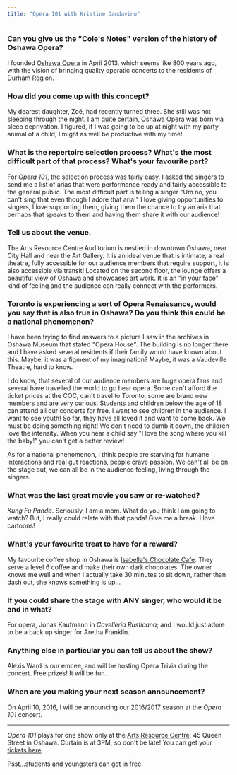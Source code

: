```yaml
---
title: "Opera 101 with Kristine Dandavino"
---
```


### Can you give us the "Cole's Notes" version of the history of Oshawa Opera?

I founded [Oshawa Opera](/scene/companies/oshawa-opera/) in April 2013, which seems like 800 years ago, with the vision of bringing quality operatic concerts to the residents of Durham Region.  

### How did you come up with this concept? 

My dearest daughter, Zoé, had recently turned three. She still was not sleeping through the night. I am quite certain, Oshawa Opera was born via sleep deprivation. I figured, if I was going to be up at night with my party animal of a child, I might as well be productive with my time!

### What is the repertoire selection process? What's the most difficult part of that process? What's your favourite part? 

For *Opera 101*, the selection process was fairly easy. I asked the singers to send me a list of arias that were performance ready and fairly accessible to the general public. The most difficult part is telling a singer "Um no, you can't sing that even though I adore that aria!" I love giving opportunities to singers, I love supporting them, giving them the chance to try an aria that perhaps that speaks to them and having them share it with our audience!

### Tell us about the venue. 

The Arts Resource Centre Auditorium is nestled in downtown Oshawa, near City Hall and near the Art Gallery. It is an ideal venue that is intimate, a real theatre, fully accessible for our audience members that require support, it is also accessible via transit! Located on the second floor, the lounge offers a beautiful view of Oshawa and showcases art work. It is an "in your face" kind of feeling and the audience can really connect with the performers.

### Toronto is experiencing a sort of Opera Renaissance, would you say that is also true in Oshawa? Do you think this could be a national phenomenon?

I have been trying to find answers to a picture I saw in the archives in Oshawa Museum that stated "Opera House". The building is no longer there and I have asked several residents if their family would have known about this. Maybe, it was a figment of my imagination? Maybe, it was a Vaudeville Theatre, hard to know. 

I do know, that several of our audience members are huge opera fans and several have travelled the world to go hear opera. Some can't afford the ticket prices at the COC, can't travel to Toronto, some are brand new members and are very curious. Students and children below the age of 18 can attend all our concerts for free. I want to see children in the audience. I want to see youth! So far, they have all loved it and want to come back. We must be doing something right! We don't need to dumb it down, the children love the intensity. When you hear a child say "I love the song where you kill the baby!" you can't get a better review! 

As for a national phenomenon, I think people are starving for humane interactions and real gut reactions, people crave passion. We can't all be on the stage but, we can all be in the audience feeling, living through the singers.

### What was the last great movie you saw or re-watched? 

*Kung Fu Panda*. Seriously, I am a mom. What do you think I am going to watch? But, I really could relate with that panda! Give me a break. I love cartoons! 

### What's your favourite treat to have for a reward?

My favourite coffee shop in Oshawa is [Isabella's Chocolate Cafe](https://www.facebook.com/Isabellas-Chocolate-Cafe-49875771034/). They serve a level 6 coffee and make their own dark chocolates. The owner knows me well and when I actually take 30 minutes to sit down, rather than dash out, she knows something is up...

### If you could share the stage with ANY singer, who would it be and in what? 

For opera, Jonas Kaufmann in *Cavelleria Rusticana*; and I would just adore to be a back up singer for Aretha Franklin. 

### Anything else in particular you can tell us about the show? 

Alexis Ward is our emcee, and will be hosting Opera Trivia during the concert. Free prizes! It will be fun.

### When are you making your next season announcement?

On April 10, 2016, I will be announcing our 2016/2017 season at the *Opera 101* concert.

***
*Opera 101* plays for one show only at the [Arts Resource Centre](http://www.oshawa.ca/Modules/Facilities/Detail.aspx?CategoryIds=&FacilityTypeIds=9&Keywords=Arts+Resource+Centre&ScrollMap=true&id=f310eec7-c55f-47e7-83a6-a56fc2599024), 45 Queen Street in Oshawa. Curtain is at 3PM, so don't be late! You can get your [tickets here](https://www.eventbrite.ca/e/opera-101-what-the-fach-tickets-19673015519). 

Psst...students and youngsters can get in free. 

